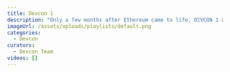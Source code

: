 ```yaml
---
title: Devcon 1
description: "Only a few months after Ethereum came to life, DΞVCON 1 was held in London in November of 2015. Presenters remained hard at work on each piece of the original Ethereum roadmap, early dApp teams took the stage, and supporters teased the early industry adoption that was to arrive soon."
imageUrl: /assets/uploads/playlists/default.png
categories:
  - Devcon
curators:
  - Devcon Team
videos: []
---
```

